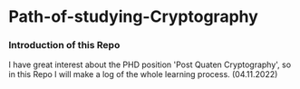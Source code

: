 # Path-of-studying-Cryptography
### Introduction of this Repo
I have great interest about the PHD position 'Post Quaten Cryptography', so in this Repo I will make a log of the whole learning process. (04.11.2022)
